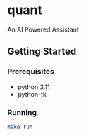 # quant

An AI Powered Assistant

## Getting Started

### Prerequisites

- python 3.11
- python-tk

### Running

```bash
make run
```
